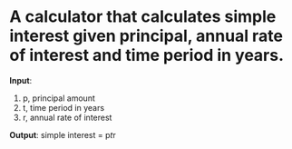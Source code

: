 # A calculator that calculates simple interest given principal, annual rate of interest and time period in years.

**Input**:
 1. p, principal amount
 2. t, time period in years
 3. r, annual rate of interest


**Output**:
   simple interest = p*t*r
